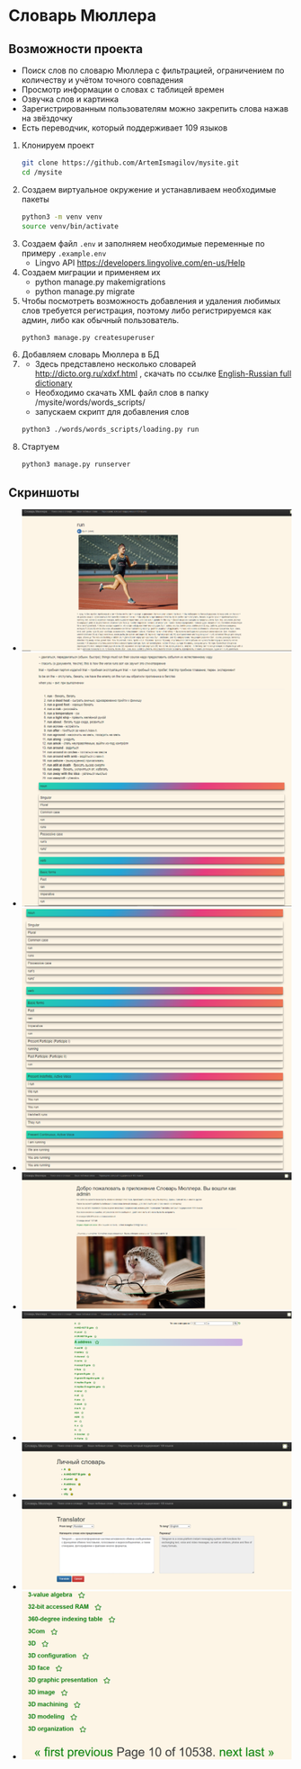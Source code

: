 # Словарь Мюллера

## Возможности проекта

- Поиск слов по словарю Мюллера с фильтрацией, ограничением по количеству и учётом точного совпадения
- Просмотр информации о словах с таблицей времен
- Озвучка слов и картинка
- Зарегистрированным пользователям можно закрепить слова нажав на звёздочку
- Есть переводчик, который поддерживает 109 языков

1. Клонируем проект
    ```bash
   git clone https://github.com/ArtemIsmagilov/mysite.git
   cd /mysite
    ```
2. Создаем виртуальное окружение и устанавливаем необходимые пакеты
    ```bash
   python3 -m venv venv
   source venv/bin/activate
    ```
3. Создаем файл `.env` и заполняем необходимые переменные по примеру `.example.env`
   - Lingvo API https://developers.lingvolive.com/en-us/Help
4. Создаем миграции и применяем их
   - python manage.py makemigrations
   - python manage.py migrate
5. Чтобы посмотреть возможность добавления и удаления любимых слов требуется регистрация, поэтому либо регистрируемся как
   админ, либо как обычный пользователь.
   ```bash
   python3 manage.py createsuperuser
   ```
6. Добавляем словарь Мюллера в БД
7. - Здесь представлено несколько словарей http://dicto.org.ru/xdxf.html , скачать по ссылке 
   [English-Russian full dictionary](http://downloads.sourceforge.net/xdxf/comn_sdict05_eng_rus_full.tar.bz2)
   - Необходимо скачать XML файл слов в папку /mysite/words/words_scripts/
   - запускаем скрипт для добавления слов
   ```bash
   python3 ./words/words_scripts/loading.py run
   ```
8. Стартуем
   ```bash
   python3 manage.py runserver
   ```
   
## Скриншоты

- ![run](imgs/m1.PNG)
- ![info](imgs/m2.PNG)
- ![table](imgs/m3.PNG)
- ![home](imgs/m4.PNG)
- ![words](imgs/m5.PNG)
- ![favs](imgs/m6.PNG)
- ![translator](imgs/m7.PNG)
- ![paginate](imgs/m8.PNG)
